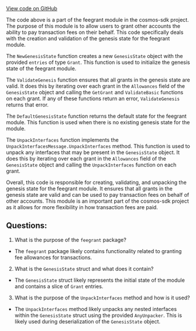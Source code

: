 [View code on GitHub](https://github.com/cosmos/cosmos-sdk.git/x/feegrant/genesis.go)

The code above is a part of the feegrant module in the cosmos-sdk project. The purpose of this module is to allow users to grant other accounts the ability to pay transaction fees on their behalf. This code specifically deals with the creation and validation of the genesis state for the feegrant module.

The `NewGenesisState` function creates a new `GenesisState` object with the provided `entries` of type `Grant`. This function is used to initialize the genesis state of the feegrant module.

The `ValidateGenesis` function ensures that all grants in the genesis state are valid. It does this by iterating over each grant in the `Allowances` field of the `GenesisState` object and calling the `GetGrant` and `ValidateBasic` functions on each grant. If any of these functions return an error, `ValidateGenesis` returns that error.

The `DefaultGenesisState` function returns the default state for the feegrant module. This function is used when there is no existing genesis state for the module.

The `UnpackInterfaces` function implements the `UnpackInterfacesMessage.UnpackInterfaces` method. This function is used to unpack any interfaces that may be present in the `GenesisState` object. It does this by iterating over each grant in the `Allowances` field of the `GenesisState` object and calling the `UnpackInterfaces` function on each grant.

Overall, this code is responsible for creating, validating, and unpacking the genesis state for the feegrant module. It ensures that all grants in the genesis state are valid and can be used to pay transaction fees on behalf of other accounts. This module is an important part of the cosmos-sdk project as it allows for more flexibility in how transaction fees are paid.
## Questions: 
 1. What is the purpose of the `feegrant` package?
- The `feegrant` package likely contains functionality related to granting fee allowances for transactions.

2. What is the `GenesisState` struct and what does it contain?
- The `GenesisState` struct likely represents the initial state of the module and contains a slice of `Grant` entries.

3. What is the purpose of the `UnpackInterfaces` method and how is it used?
- The `UnpackInterfaces` method likely unpacks any nested interfaces within the `GenesisState` struct using the provided `AnyUnpacker`. This is likely used during deserialization of the `GenesisState` object.